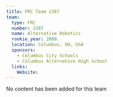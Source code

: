 ```yaml
---
title: FRC Team 2387
team:
  type: FRC
  number: 2387
  name: Alternative Robotics
  rookie_year: 2008
  location: Columbus, OH, USA
  sponsors:
    - Columbus City Schools
    - Columbus Alternative High School
  links:
    Website: 
---
```

No content has been added for this team